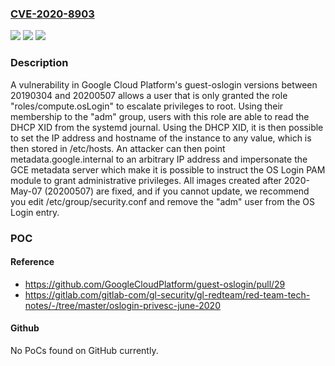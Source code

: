 ### [CVE-2020-8903](https://cve.mitre.org/cgi-bin/cvename.cgi?name=CVE-2020-8903)
![](https://img.shields.io/static/v1?label=Product&message=guest-oslogin&color=blue)
![](https://img.shields.io/static/v1?label=Version&message=n%2Fa&color=blue)
![](https://img.shields.io/static/v1?label=Vulnerability&message=CWE-276%20Incorrect%20Default%20Permissions&color=brighgreen)

### Description

A vulnerability in Google Cloud Platform's guest-oslogin versions between 20190304 and 20200507 allows a user that is only granted the role "roles/compute.osLogin" to escalate privileges to root. Using their membership to the "adm" group, users with this role are able to read the DHCP XID from the systemd journal. Using the DHCP XID, it is then possible to set the IP address and hostname of the instance to any value, which is then stored in /etc/hosts. An attacker can then point metadata.google.internal to an arbitrary IP address and impersonate the GCE metadata server which make it is possible to instruct the OS Login PAM module to grant administrative privileges. All images created after 2020-May-07 (20200507) are fixed, and if you cannot update, we recommend you edit /etc/group/security.conf and remove the "adm" user from the OS Login entry.

### POC

#### Reference
- https://github.com/GoogleCloudPlatform/guest-oslogin/pull/29
- https://gitlab.com/gitlab-com/gl-security/gl-redteam/red-team-tech-notes/-/tree/master/oslogin-privesc-june-2020

#### Github
No PoCs found on GitHub currently.

